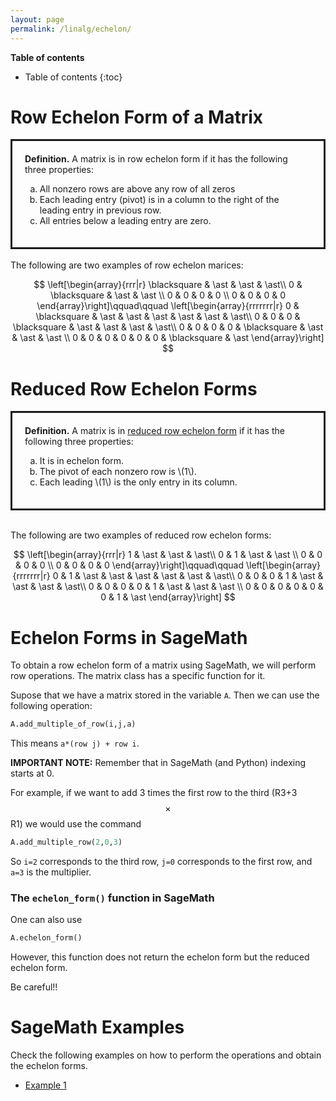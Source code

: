 ```yaml
---
layout: page
permalink: /linalg/echelon/
---
```


**Table of contents**
* Table of contents
{:toc}

# Row Echelon Form of a Matrix

<div style="border:3px solid;padding:20px">
  <b> Definition.</b> A matrix is in row echelon form if it has the following three properties:
  <ol type="a">
    <li> All nonzero rows are above any row of all zeros</li>
    <li> Each leading entry (pivot) is in a column to the right of the leading entry in previous row.</li>
    <li> All entries below a leading entry are zero.</li>
  </ol>
</div>
<br>
The following are two examples of row echelon marices:

$$
  \left[\begin{array}{rrr|r}
    \blacksquare & \ast & \ast & \ast\\
    0 & \blacksquare & \ast & \ast \\
    0 & 0 & 0 & 0 \\
    0 & 0 & 0 & 0 
  \end{array}\right]\qquad\qquad
  \left[\begin{array}{rrrrrrr|r}
    0 & \blacksquare & \ast & \ast & \ast & \ast & \ast & \ast\\
    0 & 0 & 0 & \blacksquare & \ast & \ast & \ast & \ast\\
    0 & 0 & 0 & 0 & \blacksquare & \ast & \ast & \ast \\
    0 & 0 & 0 & 0 & 0 & 0 & \blacksquare & \ast
  \end{array}\right]
$$

# Reduced Row Echelon Forms

<div style="border:3px solid;padding:20px">
  <b> Definition.</b> A matrix is in <u>reduced row echelon form</u> if it has the following three properties:
  <ol type="a">
    <li> It is in echelon form.</li>
    <li> The pivot of each nonzero row is \(1\).</li>
    <li> Each leading \(1\) is the only entry in its column.</li>
  </ol>
</div>
<br>

The following are two examples of reduced row echelon forms:

$$
  \left[\begin{array}{rrr|r}
    1 & \ast & \ast & \ast\\
    0 & 1 & \ast & \ast \\
    0 & 0 & 0 & 0 \\
    0 & 0 & 0 & 0 
  \end{array}\right]\qquad\qquad
  \left[\begin{array}{rrrrrrr|r}
    0 & 1 & \ast & \ast & \ast & \ast & \ast & \ast\\
    0 & 0 & 0 & 1 & \ast & \ast & \ast & \ast\\
    0 & 0 & 0 & 0 & 1 & \ast & \ast & \ast \\
    0 & 0 & 0 & 0 & 0 & 0 & 1 & \ast
  \end{array}\right]
$$

# Echelon Forms in SageMath

To obtain a row echelon form of a matrix using SageMath, we will perform row operations. The matrix class has a specific function for it.

Supose that we have a matrix stored in the variable `A`. Then we can use the following operation:

``` python
A.add_multiple_of_row(i,j,a)
```

This means `a*(row j) + row i`.

**IMPORTANT NOTE:** Remember that in SageMath (and Python) indexing starts at 0.

For example, if we want to add 3 times the first row to the third (R3+3$$\times$$R1) we would use the command

```python
A.add_multiple_row(2,0,3)
```
So `i=2` corresponds to the third row, `j=0` corresponds to the first row, and `a=3` is the multiplier.

### The `echelon_form()` function in SageMath

One can also use
``` python
A.echelon_form()
```
However, this function does not return the echelon form but the reduced echelon form.

Be careful!!

# SageMath Examples

Check the following examples on how to perform the operations and obtain the echelon forms.

- [Example 1](/linear/algebra/matrix/echelon/2020/08/07/Echelon-form-Example1.html)